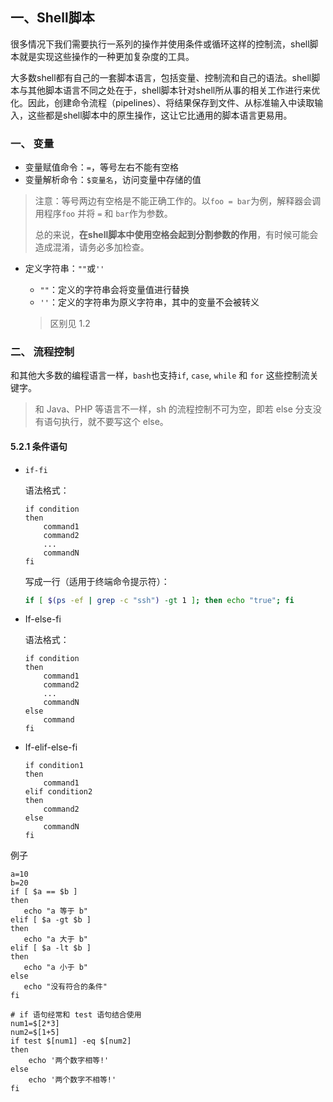 ## 一、Shell脚本

很多情况下我们需要执行一系列的操作并使用条件或循环这样的控制流，shell脚本就是实现这些操作的一种更加复杂度的工具。

大多数shell都有自己的一套脚本语言，包括变量、控制流和自己的语法。shell脚本与其他脚本语言不同之处在于，shell脚本针对shell所从事的相关工作进行来优化。因此，创建命令流程（pipelines）、将结果保存到文件、从标准输入中读取输入，这些都是shell脚本中的原生操作，这让它比通用的脚本语言更易用。

### 一、 变量

- 变量赋值命令：`=`，等号左右不能有空格
- 变量解析命令：`$变量名`，访问变量中存储的值

> 注意：等号两边有空格是不能正确工作的。以`foo = bar`为例，解释器会调用程序`foo` 并将 `=` 和 `bar`作为参数。 
>
> 总的来说，**在shell脚本中使用空格会起到分割参数的作用**，有时候可能会造成混淆，请务必多加检查。

- 定义字符串：`""`或`''`

  - `""`：定义的字符串会将变量值进行替换
  - `''`：定义的字符串为原义字符串，其中的变量不会被转义

  > 区别见 1.2

### 二、 流程控制

和其他大多数的编程语言一样，`bash`也支持`if`, `case`, `while` 和 `for` 这些控制流关键字。

> 和 Java、PHP 等语言不一样，sh 的流程控制不可为空，即若 else 分支没有语句执行，就不要写这个 else。

#### 5.2.1 条件语句

- `if-fi`

  语法格式：

  ```shell
  if condition
  then
      command1 
      command2
      ...
      commandN 
  fi
  ```

  写成一行（适用于终端命令提示符）：

  ```zsh
  if [ $(ps -ef | grep -c "ssh") -gt 1 ]; then echo "true"; fi
  ```

- If-else-fi

  语法格式：

  ```shell
  if condition
  then
      command1 
      command2
      ...
      commandN
  else
      command
  fi	
  ```

- If-elif-else-fi

  ```shell
  if condition1
  then
      command1
  elif condition2 
  then 
      command2
  else
      commandN
  fi
  ```

例子

```shell
a=10
b=20
if [ $a == $b ]
then
   echo "a 等于 b"
elif [ $a -gt $b ]
then
   echo "a 大于 b"
elif [ $a -lt $b ]
then
   echo "a 小于 b"
else
   echo "没有符合的条件"
fi

# if 语句经常和 test 语句结合使用
num1=$[2*3]
num2=$[1+5]
if test $[num1] -eq $[num2]
then
    echo '两个数字相等!'
else
    echo '两个数字不相等!'
fi
```




